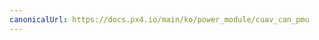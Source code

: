 ```yaml
---
canonicalUrl: https://docs.px4.io/main/ko/power_module/cuav_can_pmu
---
```


<Redirect to="../dronecan/cuav_can_pmu" />
